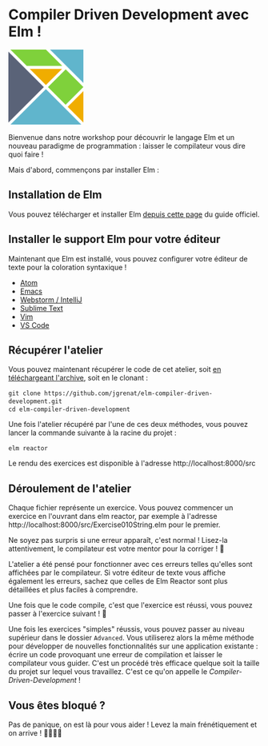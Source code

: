 # Compiler Driven Development avec Elm !

<img src="./resources/elm-logo.svg" alt="" role="presentation" width="150" height="150" />

Bienvenue dans notre workshop pour découvrir le langage Elm et un nouveau paradigme de programmation : 
laisser le compilateur vous dire quoi faire !

Mais d'abord, commençons par installer Elm :

## Installation de Elm

Vous pouvez télécharger et installer Elm [depuis cette page](https://guide.elm-lang.org/install/elm.html) du guide officiel.

## Installer le support Elm pour votre éditeur

Maintenant que Elm est installé, vous pouvez configurer votre éditeur de texte pour la coloration syntaxique !

- [Atom](https://atom.io/packages/language-elm)
- [Emacs](https://github.com/jcollard/elm-mode)
- [Webstorm / IntelliJ](https://github.com/klazuka/intellij-elm)
- [Sublime Text](https://guide.elm-lang.org/install/editor.html)
- [Vim](https://github.com/ElmCast/elm-vim)
- [VS Code](https://marketplace.visualstudio.com/items?itemName=Elmtooling.elm-ls-vscode)


## Récupérer l'atelier

Vous pouvez maintenant récupérer le code de cet atelier, soit [en téléchargeant l'archive](https://github.com/jgrenat/elm-compiler-driven-development/archive/master.zip), soit en le clonant :

```
git clone https://github.com/jgrenat/elm-compiler-driven-development.git
cd elm-compiler-driven-development
```

Une fois l'atelier récupéré par l'une de ces deux méthodes, vous pouvez lancer la commande suivante à la racine du projet :

```
elm reactor
```

Le rendu des exercices est disponible à l'adresse http://localhost:8000/src

## Déroulement de l'atelier

Chaque fichier représente un exercice. Vous pouvez commencer un exercice en l'ouvrant dans elm reactor, par exemple à 
l'adresse http://localhost:8000/src/Exercise010String.elm pour le premier. 

Ne soyez pas surpris si une erreur apparaît, c'est normal ! Lisez-la attentivement, le compilateur est votre mentor pour la corriger ! 💪

L'atelier a été pensé pour fonctionner avec ces erreurs telles qu'elles sont affichées par le compilateur. Si votre éditeur de texte vous affiche également les erreurs, sachez que celles de Elm Reactor sont plus détaillées et plus faciles à comprendre.

Une fois que le code compile, c'est que l'exercice est réussi, vous pouvez passer à l'exercice suivant ! 🎉

Une fois les exercices "simples" réussis, vous pouvez passer au niveau supérieur dans le dossier `Advanced`.
Vous utiliserez alors la même méthode pour développer de nouvelles fonctionnalités sur une application
existante : écrire un code provoquant une erreur de compilation et laisser le compilateur
vous guider. C'est un procédé très efficace quelque soit la taille du projet sur lequel vous travaillez.
C'est ce qu'on appelle le _Compiler-Driven-Development_ !

## Vous êtes bloqué ?

Pas de panique, on est là pour vous aider ! Levez la main frénétiquement et on arrive ! 🙋‍♀️🙋‍♂️